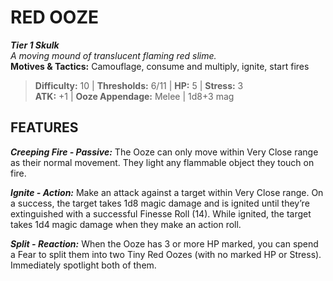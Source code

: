 # RED OOZE

***Tier 1 Skulk***  
*A moving mound of translucent flaming red slime.*  
**Motives & Tactics:** Camouflage, consume and multiply, ignite, start fires

> **Difficulty:** 10 | **Thresholds:** 6/11 | **HP:** 5 | **Stress:** 3  
> **ATK:** +1 | **Ooze Appendage:** Melee | 1d8+3 mag  

## FEATURES

***Creeping Fire - Passive:*** The Ooze can only move within Very Close range as their normal movement. They light any flammable object they touch on fire.

***Ignite - Action:*** Make an attack against a target within Very Close range. On a success, the target takes 1d8 magic damage and is ignited until they’re extinguished with a successful Finesse Roll (14). While ignited, the target takes 1d4 magic damage when they make an action roll.

***Split - Reaction:*** When the Ooze has 3 or more HP marked, you can spend a Fear to split them into two Tiny Red Oozes (with no marked HP or Stress). Immediately spotlight both of them.
